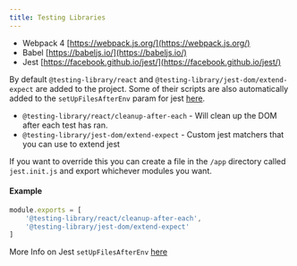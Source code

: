 ```yaml
---
title: Testing Libraries
---
```


- Webpack 4 [https://webpack.js.org/](https://webpack.js.org/)
- Babel [https://babeljs.io/](https://babeljs.io/)
- Jest [https://facebook.github.io/jest/](https://facebook.github.io/jest/)

By default `@testing-library/react` and `@testing-library/jest-dom/extend-expect` are added to the project. Some of their scripts are also automatically added to the `setUpFilesAfterEnv` param for jest [here](https://github.com/Availity/availity-workflow/blob/master/packages/workflow-plugin-react/test.js#L38).

- `@testing-library/react/cleanup-after-each` - Will clean up the DOM after each test has ran.
- `@testing-library/jest-dom/extend-expect` - Custom jest matchers that you can use to extend jest

If you want to override this you can create a file in the `/app` directory called `jest.init.js` and export whichever modules you want.

#### Example
```javascript
module.exports = [
    '@testing-library/react/cleanup-after-each',
    '@testing-library/jest-dom/extend-expect'
]
```

More Info on Jest `setUpFilesAfterEnv` [here](https://jestjs.io/docs/en/configuration#setupfilesafterenv-array)
